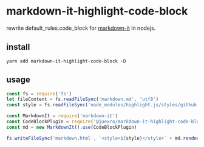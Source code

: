 # markdown-it-highlight-code-block

rewrite default_rules.code_block for [markdown-it](https://github.com/markdown-it/markdown-it) in nodejs.


## install

```
yarn add markdown-it-highlight-code-block -D
```

## usage

```js
const fs = require('fs')
let fileContent = fs.readFileSync('markdown.md', 'utf8')
const style = fs.readFileSync('node_modules/highlight.js/styles/github.css')

const MarkdownIt = require('markdown-it')
const CodeBlockPlugin = require('@juexro/markdown-it-highlight-code-block')
const md = new MarkdownIt().use(CodeBlockPlugin)

fs.writeFileSync('markdown.html', `<style>${style}</style>` + md.render(fileContent))
```
